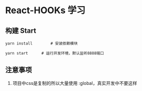 # React-HOOKs 学习


## 构建 Start

```
yarn install		# 安装依赖模块
```

```
yarn start		# 运行开发环境，默认监听8888端口
```

## 注意事项
1. 项目中css是复制的所以大量使用 :global，真实开发中不要这样




